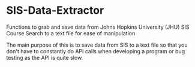 # SIS-Data-Extractor
 Functions to grab and save data from Johns Hopkins University (JHU) SIS Course Search to a text file for ease of manipulation

 The main purpose of this is to save data from SIS to a text file so that you don't have to constantly do API calls when developing  a program or bug testing as the API is quite slow.
